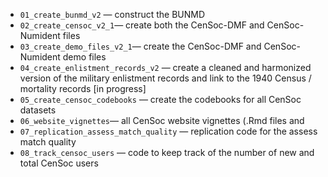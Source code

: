 - `01_create_bunmd_v2` — construct the BUNMD 
- `02_create_censoc_v2_1`— create both the CenSoc-DMF and CenSoc-Numident files  
- `03_create_demo_files_v2_1`— create the CenSoc-DMF and CenSoc-Numident demo files 
- `04_create_enlistment_records_v2` — create a cleaned and harmonized version of the military enlistment records and link to the 1940 Census / mortality records [in progress]
- `05_create_censoc_codebooks` — create the codebooks for all CenSoc datasets 
- `06_website_vignettes`— all CenSoc website vignettes (.Rmd files and 
- `07_replication_assess_match_quality` — replication code for the assess match quality 
- `08_track_censoc_users` — code to keep track of the number of new and total CenSoc users 
